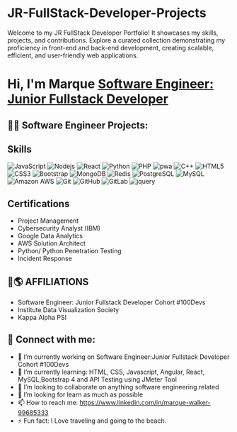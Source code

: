 # JR-FullStack-Developer-Projects
Welcome to my JR FullStack Developer Portfolio! It showcases my skills, projects, and contributions. Explore a curated collection demonstrating my proficiency in front-end and back-end development, creating scalable, efficient, and user-friendly web applications.



<h1>Hi, I'm Marque <a href="https://www.linkedin.com/in/marque-walker-99685333/">Software Engineer: Junior Fullstack Developer </a>

<h2>👨‍💻 Software Engineer Projects:</h2>


## Skills

![JavaScript](https://img.shields.io/badge/-JavaScript-black?style=flat-square&logo=javascript)
![Nodejs](https://img.shields.io/badge/-Nodejs-black?style=flat-square&logo=Node.js)
![React](https://img.shields.io/badge/-React-black?style=flat-square&logo=react)
![Python](https://img.shields.io/badge/-Python-black?style=flat-square&logo=Python)
![PHP](https://img.shields.io/badge/-Php-black?style=flat-square&logo=Php)
![pwa](https://img.shields.io/badge/Progressive_Web_App-4285F4?style=flat-square&logo=googlechrome&logoColor=white)
![C++](https://img.shields.io/badge/-C++-00599C?style=flat-square&logo=c)
![HTML5](https://img.shields.io/badge/-HTML5-E34F26?style=flat-square&logo=html5&logoColor=white)
![CSS3](https://img.shields.io/badge/-CSS3-1572B6?style=flat-square&logo=css3)
![Bootstrap](https://img.shields.io/badge/-Bootstrap-563D7C?style=flat-square&logo=bootstrap)
![MongoDB](https://img.shields.io/badge/-MongoDB-black?style=flat-square&logo=mongodb)
![Redis](https://img.shields.io/badge/-Redis-black?style=flat-square&logo=Redis)
![PostgreSQL](https://img.shields.io/badge/-PostgreSQL-336791?style=flat-square&logo=postgresql)
![MySQL](https://img.shields.io/badge/-MySQL-black?style=flat-square&logo=mysql)
![Amazon AWS](https://img.shields.io/badge/Amazon%20AWS-232F3E?style=flat-square&logo=amazon-aws)
![Git](https://img.shields.io/badge/-Git-black?style=flat-square&logo=git)
![GitHub](https://img.shields.io/badge/-GitHub-181717?style=flat-square&logo=github)
![GitLab](https://img.shields.io/badge/-GitLab-FCA121?style=flat-square&logo=gitlab)
![jquery](https://img.shields.io/badge/jQuery-0769AD?style=flat-square&logo=jquery&logoColor=white)


  

<h2> Certifications</h2>

- Project Management
- Cybersecurity Analyst (IBM)
- Google Data Analytics
- AWS Solution Architect
- Python/ Python Penetration Testing </h>
- Incident Response
  
  

  
 
  

  

<h2> 🚀🌎 AFFILIATIONS </h2>
  
- Software Engineer: Junior Fullstack Developer Cohort #100Devs
- Institute Data Visualization Society
- Kappa Alpha PSI

  


<h2> 🤳 Connect with me:</h2>




- 🔭 I’m currently working on Software Engineer:Junior Fullstack Developer Cohort #100Devs
- 🌱 I’m currently learning: HTML, CSS, Javascript, Angular, React, MySQL,Bootstrap 4 and API Testing using JMeter Tool
- 👯 I’m looking to collaborate on anything software engineering related
- 🤔 I’m looking for learn as much as possible
- 📫 How to reach me:  https://www.linkedin.com/in/marque-walker-99685333
- ⚡ Fun fact: I Love traveling and going to the beach.





<!--
**nemsis310/nemsis310** is a ✨ _special_ ✨ repository because its `README.md` (this file) appears on your GitHub profile.

Here are some ideas to get you started:

